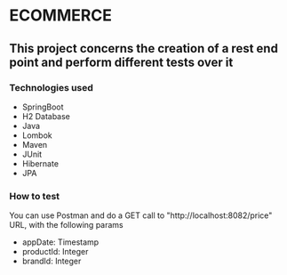 # ECOMMERCE

## This project concerns the creation of a rest end point and perform different tests over it

### Technologies used

* SpringBoot
* H2 Database
* Java
* Lombok
* Maven
* JUnit
* Hibernate
* JPA

### How to test

You can use Postman and do a GET call to "http://localhost:8082/price" URL, with the following params

* appDate: Timestamp
* productId: Integer
* brandId: Integer
